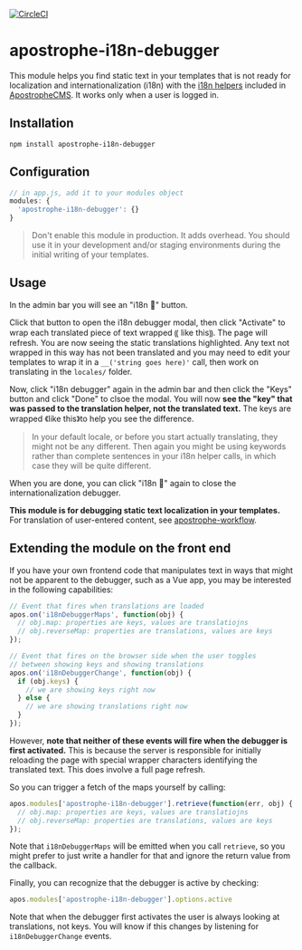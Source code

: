 [![CircleCI](https://circleci.com/gh/apostrophecms/apostrophe-i18n-debugger/tree/master.svg?style=svg)](https://circleci.com/gh/apostrophecms/apostrophe-i18n-debugger/tree/master)

# apostrophe-i18n-debugger

This module helps you find static text in your templates that is not ready
for localization and internationalization (i18n) with the
[i18n helpers](https://www.npmjs.com/package/i18n) included in
[ApostropheCMS](https://apostrophecms.com). It works only when a user is logged in.

## Installation

```
npm install apostrophe-i18n-debugger
```

## Configuration

```javascript
// in app.js, add it to your modules object
modules: {
  'apostrophe-i18n-debugger': {}
}
```

> Don't enable this module in production. It adds overhead. You should use it
in your development and/or staging environments during the initial writing
of your templates.

## Usage

In the admin bar you will see an "i18n 🐞" button.

Click that button to open the i18n debugger modal, then click "Activate" to wrap each translated piece of text wrapped ⸨ like this⸩. The page will refresh. You are now seeing the static translations highlighted. Any text not wrapped in this way has not been translated and you may need to edit your templates to wrap it in a `__('string goes here)'` call, then work on translating in the `locales/` folder.

Now, click "i18n debugger" again in the admin bar and then click the "Keys" button and click "Done" to clsoe the modal. You will now **see the "key" that was passed to the translation helper, not the translated text.** The keys are wrapped 《like this》to help you see the difference.

> In your default locale, or before you start actually translating, they might not be any different. Then again you might be using keywords rather than complete sentences in your i18n helper calls, in which case they will be quite different.

When you are done, you can click "i18n 🐞" again to close the internationalization debugger.

**This module is for debugging static text localization in your templates.** For translation of user-entered content, see [apostrophe-workflow](https://github.com/apostrophecms/apostrophe-workflow).

## Extending the module on the front end

If you have your own frontend code that manipulates text in ways that might not be apparent to the debugger, such as a Vue app, you may be interested in the following capabilities:

```javascript
// Event that fires when translations are loaded
apos.on('i18nDebuggerMaps', function(obj) {
  // obj.map: properties are keys, values are translatiojns
  // obj.reverseMap: properties are translations, values are keys
});

// Event that fires on the browser side when the user toggles
// between showing keys and showing translations
apos.on('i18nDebuggerChange', function(obj) {
  if (obj.keys) {
    // we are showing keys right now
  } else {
    // we are showing translations right now
  }
});
```

However, **note that neither of these events will fire when the debugger is first activated.** This is because the server is responsible for initially reloading the page with special wrapper characters identifying the translated text. This does involve a full page refresh.

So you can trigger a fetch of the maps yourself by calling:

```javascript
apos.modules['apostrophe-i18n-debugger'].retrieve(function(err, obj) {
  // obj.map: properties are keys, values are translatiojns
  // obj.reverseMap: properties are translations, values are keys
});
```

Note that `i18nDebuggerMaps` will be emitted when you call `retrieve`, so you might prefer to just write a handler for that and ignore the return value from the callback.

Finally, you can recognize that the debugger is active by checking:

```javascript
apos.modules['apostrophe-i18n-debugger'].options.active
```

Note that when the debugger first activates the user is always looking at translations, not keys. You will know if this changes by listening for `i18nDebuggerChange` events.
